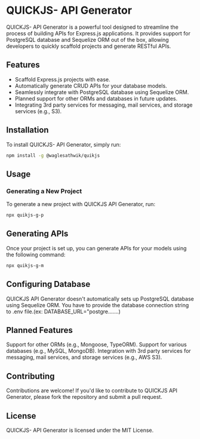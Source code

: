 # QUICKJS- API Generator

QUICKJS- API Generator is a powerful tool designed to streamline the process of building APIs for Express.js applications. It provides support for PostgreSQL database and Sequelize ORM out of the box, allowing developers to quickly scaffold projects and generate RESTful APIs.

## Features

- Scaffold Express.js projects with ease.
- Automatically generate CRUD APIs for your database models.
- Seamlessly integrate with PostgreSQL database using Sequelize ORM.
- Planned support for other ORMs and databases in future updates.
- Integrating 3rd party services for messaging, mail services, and storage services (e.g., S3).

## Installation

To install QUICKJS- API Generator, simply run:

```bash
npm install -g @waglesathwik/quikjs
```

## Usage

### Generating a New Project

To generate a new project with QUICKJS API Generator, run:

```bash
npx quikjs-g-p
```

## Generating APIs

Once your project is set up, you can generate APIs for your models using the following command:

```bash
npx quikjs-g-m
```

## Configuring Database

QUICKJS API Generator doesn't automatically sets up PostgreSQL database using Sequelize ORM. You have to provide the database connection string to .env file.(ex: DATABASE_URL="postgre.......)

## Planned Features

Support for other ORMs (e.g., Mongoose, TypeORM).
Support for various databases (e.g., MySQL, MongoDB).
Integration with 3rd party services for messaging, mail services, and storage services (e.g., AWS S3).

## Contributing

Contributions are welcome! If you'd like to contribute to QUICKJS API Generator, please fork the repository and submit a pull request.

## License

QUICKJS- API Generator is licensed under the MIT License.
